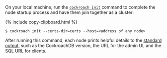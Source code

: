 On your local machine, run the [`cockroach init`](initialize-a-cluster.html) command to complete the node startup process and have them join together as a cluster:

{% include copy-clipboard.html %}
~~~ shell
$ cockroach init --certs-dir=certs --host=<address of any node>
~~~

After running this command, each node prints helpful details to the [standard output](start-a-node.html#standard-output), such as the CockroachDB version, the URL for the admin UI, and the SQL URL for clients.
